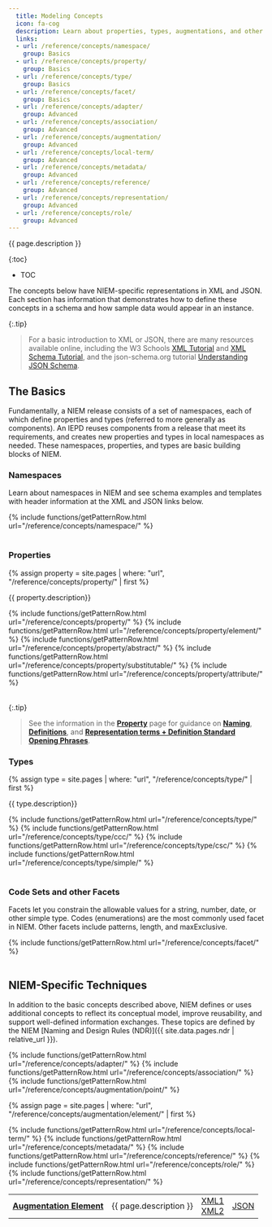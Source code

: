 ```yaml
---
  title: Modeling Concepts
  icon: fa-cog
  description: Learn about properties, types, augmentations, and other building blocks used to construct the model.
  links:
  - url: /reference/concepts/namespace/
    group: Basics
  - url: /reference/concepts/property/
    group: Basics
  - url: /reference/concepts/type/
    group: Basics
  - url: /reference/concepts/facet/
    group: Basics
  - url: /reference/concepts/adapter/
    group: Advanced
  - url: /reference/concepts/association/
    group: Advanced
  - url: /reference/concepts/augmentation/
    group: Advanced
  - url: /reference/concepts/local-term/
    group: Advanced
  - url: /reference/concepts/metadata/
    group: Advanced
  - url: /reference/concepts/reference/
    group: Advanced
  - url: /reference/concepts/representation/
    group: Advanced
  - url: /reference/concepts/role/
    group: Advanced
---
```


{{ page.description }}

{:toc}
- TOC

The concepts below have NIEM-specific representations in XML and JSON.  Each section has information that demonstrates how to define these concepts in a schema and how sample data would appear in an instance.

{:.tip}
> For a basic introduction to XML or JSON, there are many resources available online, including the W3 Schools [XML Tutorial](https://www.w3schools.com/xml/default.asp) and [XML Schema Tutorial](https://www.w3schools.com/xml/schema_intro.asp), and the json-schema.org tutorial [Understanding JSON Schema](https://json-schema.org/understanding-json-schema/index.html).

## The Basics

Fundamentally, a NIEM release consists of a set of namespaces, each of which define properties and types (referred to more generally as components).  An IEPD reuses components from a release that meet its requirements, and creates new properties and types in local namespaces as needed.  These namespaces, properties, and types are basic building blocks of NIEM.

### Namespaces

Learn about namespaces in NIEM and see schema examples and templates with header information at the XML and JSON links below.

<table>
  {% include functions/getPatternRow.html url="/reference/concepts/namespace/" %}
</table>

### Properties

{% assign property = site.pages | where: "url", "/reference/concepts/property/" | first %}

{{ property.description}}

<table>
  {% include functions/getPatternRow.html url="/reference/concepts/property/" %}
  {% include functions/getPatternRow.html url="/reference/concepts/property/element/" %}
  {% include functions/getPatternRow.html url="/reference/concepts/property/abstract/" %}
  {% include functions/getPatternRow.html url="/reference/concepts/property/substitutable/" %}
  {% include functions/getPatternRow.html url="/reference/concepts/property/attribute/" %}
</table>

{:.tip}
> See the information in the **[Property](property)** page for guidance on **[Naming](property/#naming)**, **[Definitions](property/#definitions)**, and **[Representation terms + Definition Standard Opening Phrases](property/#representation-terms-and-definition-phrases)**.

### Types

{% assign type = site.pages | where: "url", "/reference/concepts/type/" | first %}

{{ type.description}}

<table>
  {% include functions/getPatternRow.html url="/reference/concepts/type/" %}
  {% include functions/getPatternRow.html url="/reference/concepts/type/ccc/" %}
  {% include functions/getPatternRow.html url="/reference/concepts/type/csc/" %}
  {% include functions/getPatternRow.html url="/reference/concepts/type/simple/" %}
</table>

### Code Sets and other Facets

Facets let you constrain the allowable values for a string, number, date, or other simple type.  Codes (enumerations) are the most commonly used facet in NIEM.  Other facets include patterns, length, and maxExclusive.

<table>
  {% include functions/getPatternRow.html url="/reference/concepts/facet/" %}
</table>

## NIEM-Specific Techniques

In addition to the basic concepts described above, NIEM defines or uses additional concepts to reflect its conceptual model, improve reusability, and support well-defined information exchanges.  These topics are defined by the NIEM [Naming and Design Rules (NDR)]({{ site.data.pages.ndr | relative_url }}).

<table>
  {% include functions/getPatternRow.html url="/reference/concepts/adapter/" %}
  {% include functions/getPatternRow.html url="/reference/concepts/association/" %}
  {% include functions/getPatternRow.html url="/reference/concepts/augmentation/point/" %}

  <!-- Augmentation elements do not follow the same pattern and have two XML syntaxes -->
  {% assign page = site.pages | where: "url", "/reference/concepts/augmentation/element/" | first %}
  <tr>
    <td><strong>
      <a href="{{ '/reference/concepts/augmentation/element/' | relative_url }}">Augmentation Element</a>
    </strong></td>
    <td>{{ page.description }}</td>
    <td>
      <a title="Container"
         href="{{ '/reference/concepts/augmentation/element/#xml-container' | relative_url }}" >XML1</a>
      <br />
      <a title="Direct"
         href="{{ '/reference/concepts/augmentation/element/#xml-direct-substitution' | relative_url }}">XML2</a>
    </td>
    <td><a href="{{ '/reference/concepts/augmentation/element/#json' | relative_url }}">JSON</a></td>
  </tr>

  {% include functions/getPatternRow.html url="/reference/concepts/local-term/" %}
  {% include functions/getPatternRow.html url="/reference/concepts/metadata/" %}
  {% include functions/getPatternRow.html url="/reference/concepts/reference/" %}
  {% include functions/getPatternRow.html url="/reference/concepts/role/" %}
  {% include functions/getPatternRow.html url="/reference/concepts/representation/" %}
</table>
